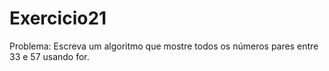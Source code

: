 # Exercicio21
Problema: Escreva um algoritmo que mostre todos os números pares entre 33 e 57 usando for.
